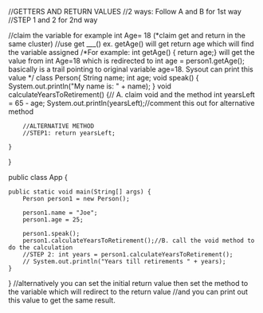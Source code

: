 //GETTERS AND RETURN VALUES
//2 ways: Follow A and B for 1st way
//STEP 1 and 2 for 2nd way

//claim the variable for example int Age= 18 (*claim get and return in the same cluster)
//use get ___()  ex. getAge() will get return age which will find the variable assigned 
/*For example:
int getAge() { return age;} will get the value from int Age=18 which is redirected to
int age = person1.getAge(); basically is a trail pointing to original variable age=18. Sysout can print this value
*/
class Person{
	String name;
	int age;
	void speak() {
		System.out.println("My name is: " + name);
	}
	void calculateYearsToRetirement() {// A. claim void and the method
		int yearsLeft = 65 - age;
		System.out.println(yearsLeft);//comment this out for alternative method
		
		//ALTERNATIVE METHOD
		//STEP1: return yearsLeft;
		
	}
}


public class App {

	public static void main(String[] args) {
		Person person1 = new Person();
		
		person1.name = "Joe";
		person1.age = 25;
		
		person1.speak();
		person1.calculateYearsToRetirement();//B. call the void method to do the calculation
		//STEP 2: int years = person1.calculateYearsToRetirement();
		// System.out.println("Years till retirements " + years);
	}

}
//alternatively you can set the initial return value then set the method to the variable which will redirect to the return value 
//and you can print out this value to get the same result.
